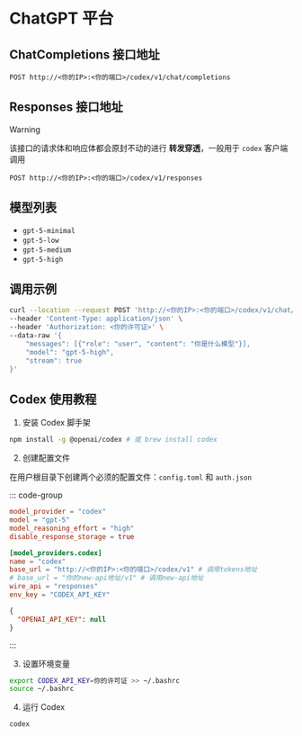 # ChatGPT 平台

## ChatCompletions 接口地址

```curl
POST http://<你的IP>:<你的端口>/codex/v1/chat/completions
```

## Responses 接口地址

> [!WARNING]
>
> 该接口的请求体和响应体都会原封不动的进行 **转发穿透**，一般用于 `codex` 客户端调用

```curl
POST http://<你的IP>:<你的端口>/codex/v1/responses
```

## 模型列表

- `gpt-5-minimal`
- `gpt-5-low`
- `gpt-5-medium`
- `gpt-5-high`

## 调用示例

```bash
curl --location --request POST 'http://<你的IP>:<你的端口>/codex/v1/chat/completions' \
--header 'Content-Type: application/json' \
--header 'Authorization: <你的许可证>' \
--data-raw '{
    "messages": [{"role": "user", "content": "你是什么模型"}],
    "model": "gpt-5-high",
    "stream": true
}'
```

## Codex 使用教程

1. 安装 Codex 脚手架

```bash
npm install -g @openai/codex # 或 brew install codex
```

2. 创建配置文件

在用户根目录下创建两个必须的配置文件：`config.toml` 和 `auth.json`

::: code-group

```toml [config.toml]
model_provider = "codex"
model = "gpt-5"
model_reasoning_effort = "high"
disable_response_storage = true

[model_providers.codex]
name = "codex"
base_url = "http://<你的IP>:<你的端口>/codex/v1" # 调用tokens地址
# base_url = "你的new-api地址/v1" # 调用new-api地址
wire_api = "responses"
env_key = "CODEX_API_KEY"
```

```json [auth.json]
{
  "OPENAI_API_KEY": null
}
```

:::

3. 设置环境变量

```bash
export CODEX_API_KEY=你的许可证 >> ~/.bashrc
source ~/.bashrc
```

4. 运行 Codex

```bash
codex
```
